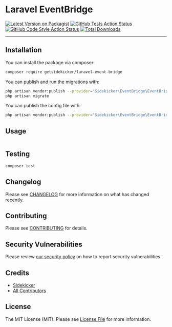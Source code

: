 # Laravel EventBridge

[![Latest Version on Packagist](https://img.shields.io/packagist/v/getsidekicker/laravel-event-bridge.svg?style=flat-square)](https://packagist.org/packages/getsidekicker/laravel-event-bridge)
[![GitHub Tests Action Status](https://img.shields.io/github/workflow/status/getsidekicker/laravel-event-bridge/run-tests?label=tests)](https://github.com/getsidekicker/laravel-event-bridge/actions?query=workflow%3Arun-tests+branch%3Amain)
[![GitHub Code Style Action Status](https://img.shields.io/github/workflow/status/getsidekicker/laravel-event-bridge/Check%20&%20fix%20styling?label=code%20style)](https://github.com/getsidekicker/laravel-event-bridge/actions?query=workflow%3A"Check+%26+fix+styling"+branch%3Amain)
[![Total Downloads](https://img.shields.io/packagist/dt/getsidekicker/laravel-event-bridge.svg?style=flat-square)](https://packagist.org/packages/getsidekicker/laravel-event-bridge)

---

## Installation

You can install the package via composer:

```bash
composer require getsidekicker/laravel-event-bridge
```

You can publish and run the migrations with:

```bash
php artisan vendor:publish --provider="Sidekicker\EventBridge\EventBridgeServiceProvider" --tag="laravel-event-bridge-migrations"
php artisan migrate
```

You can publish the config file with:
```bash
php artisan vendor:publish --provider="Sidekicker\EventBridge\EventBridgeServiceProvider" --tag="laravel-event-bridge-config"
```

## Usage

```php
```

## Testing

```bash
composer test
```

## Changelog

Please see [CHANGELOG](CHANGELOG.md) for more information on what has changed recently.

## Contributing

Please see [CONTRIBUTING](.github/CONTRIBUTING.md) for details.

## Security Vulnerabilities

Please review [our security policy](../../security/policy) on how to report security vulnerabilities.

## Credits

- [Sidekicker](https://github.com/getsidekgetsidek)
- [All Contributors](../../contributors)

## License

The MIT License (MIT). Please see [License File](LICENSE.md) for more information.
